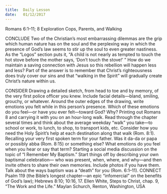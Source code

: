 ```yaml
---
title:  Daily Lesson
date:   01/12/2017
---
```


Romans 6:1–11; 8
Exploration
Cops, Parents, and Walking


CONCLUDE
Two of the Christian’s most embarrassing dilemmas are the grip which human nature has on the soul and the perplexing way in which the presence of God’s law seems to stir up the soul to even greater nastiness. As the “Logos” section puts it, “A child is not nearly as tempted to touch the hot stove before the mother says, ‘Don’t touch the stove!’ ” How do we maintain a saving connection with Jesus so this rebellion will happen less and less? Part of the answer is to remember that Christ’s righteousness does truly cover our sins and that “walking in the Spirit” will gradually create Christ’s nature within us.

CONSIDER
Drawing a detailed sketch, from head to toe and by memory, of the very first police officer you knew. Include facial details—bland, smiling, grouchy, or whatever. Around the outer edges of the drawing, write emotions you felt while in this person’s presence. Which of these emotions do you feel—or have you ever felt—toward God? Why?
Printing out Romans 8 and carrying it with you on an hour-long walk. Read through the chapter several times and think about the average weekday “walk” you take—to school or work, to lunch, to shop, to transport kids, etc. Consider how you need the Holy Spirit’s help at each destination along that walk (Rom. 8:1).
Recalling your very first spoken term for your father. Was it da-da or papa or possibly abba (Rom. 8:15) or something else? What emotions do you feel when you hear or say that term?
Starting a social media discussion on the topic of “I Remember My Baptism.” Start things off by describing your own baptismal celebration— who was present, when, where, and why—and then invite others to share their own memories. Include photos if you have them. Talk about the ways baptism was a “death” for you (Rom. 6:1–11).
CONNECT
Psalm 119 (the Bible’s longest chapter—an epic “infomercial” on the benefits of God’s law); Hebrews 8:10; 10:16, 17.
Ellen White, Steps to Christ, chap. 9, “The Work and the Life.”
Maylan Schurch, Renton, Washington, USA